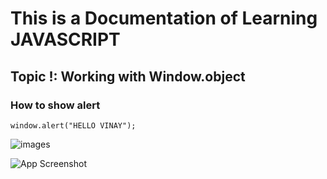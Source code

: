 # This is a Documentation of Learning JAVASCRIPT
## Topic !: Working with Window.object
### How to show alert

```
window.alert("HELLO VINAY");

```
![images](https://user-images.githubusercontent.com/95132381/143729295-f1dc203d-fdd5-4b44-9aab-a3d7b322822f.png)

![App Screenshot](https://i.imgur.com/lhjuc2N.jpg)
